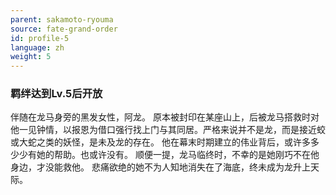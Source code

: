 ```yaml
---
parent: sakamoto-ryouma
source: fate-grand-order
id: profile-5
language: zh
weight: 5
---
```


### 羁绊达到Lv.5后开放

伴随在龙马身旁的黑发女性，阿龙。
原本被封印在某座山上，后被龙马搭救时对他一见钟情，以报恩为借口强行找上门与其同居。严格来说并不是龙，而是接近蛟或大蛇之类的妖怪，是未及龙的存在。
他在幕末时期建立的伟业背后，或许多多少少有她的帮助。也或许没有。
顺便一提，龙马临终时，不幸的是她刚巧不在他身边，才没能救他。
悲痛欲绝的她不为人知地消失在了海底，终未成为龙升上天际。
